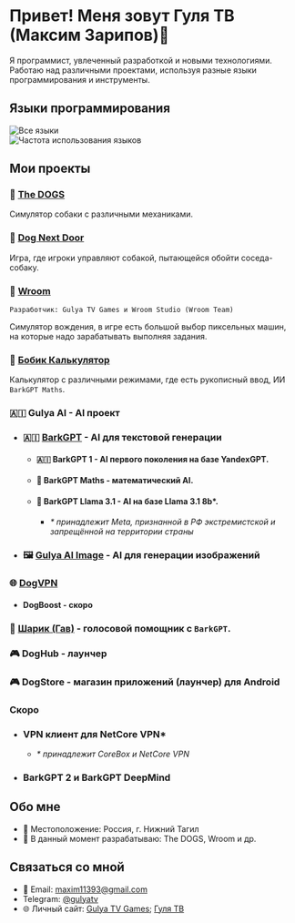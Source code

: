 # Привет! Меня зовут Гуля ТВ (Максим Зарипов)👋

Я программист, увлеченный разработкой и новыми технологиями. Работаю над различными проектами, используя разные языки программирования и инструменты.

## Языки программирования

![Все языки](https://github-profile-summary-cards.vercel.app/api/cards/repos-per-language?username=GulyaTV&theme=github_dark)  
![Частота использования языков](https://github-profile-summary-cards.vercel.app/api/cards/most-commit-language?username=GulyaTV&theme=github_dark)

## Мои проекты
### 🐶 [The DOGS](https://gulyatvgames.tilda.ws/thedogs)
Симулятор собаки с различными механиками.

### 🐶 [Dog Next Door](https://gulyatvgames.tilda.ws/hellodog)
Игра, где игроки управляют собакой, пытающейся обойти соседа-собаку.

### 🚗 [Wroom](https://gulyatvgames.tilda.ws/wroom)
```Разработчик: Gulya TV Games и Wroom Studio (Wroom Team)```
<p>Симулятор вождения, в игре есть большой выбор пиксельных машин, на которые надо зарабатывать выполняя задания.</p>

### 🔢 [Бобик Калькулятор](https://bobik.gulyatv.ru)
Калькулятор с различными режимами, где есть рукописный ввод, ИИ ```BarkGPT Maths```.

### 🇦🇮 Gulya AI - AI проект
- ### 🇦🇮 [BarkGPT](https://bark.gulyatv.ru) - AI для текстовой генерации
  - #### 🇦🇮 BarkGPT 1 - AI первого поколения на базе YandexGPT.
  - #### 🔢 BarkGPT Maths - математический AI.
  - #### 🦙 BarkGPT Llama 3.1 - AI на базе Llama 3.1 8b*.
    - <i>* принадлежит Meta, признанной в РФ экстремистской и запрещённой на территории страны</i>
- ### 🖼️ [Gulya AI Image](https://bark.gulyatv.ru/gulyaai-image) - AI для генерации изображений

### 🌐 [DogVPN](https://dogvpn.gulyatv.ru)
- #### DogBoost - скоро

### 🐶 [Шарик (Гав)](https://gulyatvgames.tilda.ws/woof) - голосовой помощник с ```BarkGPT```.

### 🎮 DogHub - лаунчер

### 🎮 DogStore - магазин приложений (лаунчер) для Android

### Скоро
- ### VPN клиент для NetCore VPN*
  - <i>* принадлежит CoreBox и NetCore VPN</i>
- ### BarkGPT 2 и BarkGPT DeepMind

## Обо мне

- 📍 Местоположение: Россия, г. Нижний Тагил
- 💼 В данный момент разрабатываю: The DOGS, Wroom и др.

## Связаться со мной

- 📧 Email: [maxim11393@gmail.com](mailto:maxim11393@gmail.com)
- Telegram: [@gulyatv](https://t.me/gulyatv)
- 🌐 Личный сайт: [Gulya TV Games](https://gulyatvgames.tilda.ws); [Гуля ТВ](https://www.gulyatv.ru)
